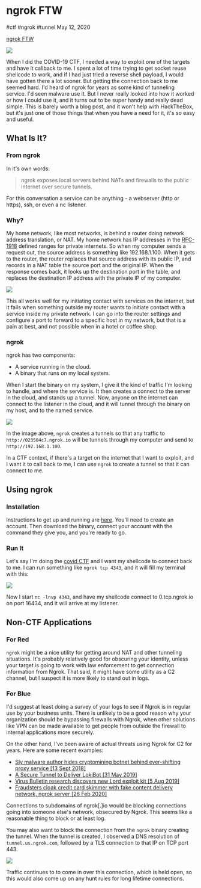 

# ngrok FTW

#ctf #ngrok #tunnel May 12, 2020






[ngrok FTW](#)




![](/img/ngrok-cover.png)

When I did the COVID-19 CTF, I needed a way to exploit one of the
targets and have it callback to me. I spent a lot of time trying to get
socket reuse shellcode to work, and if I had just tried a reverse shell
payload, I would have gotten there a lot sooner. But getting the
connection back to me seemed hard. I'd heard of ngrok for years as some
kind of tunneling service. I'd seen malware use it. But I never really
looked into how it worked or how I could use it, and it turns out to be
super handy and really dead simple. This is barely worth a blog post,
and it won't help with HackTheBox, but it's just one of those things
that when you have a need for it, it's so easy and useful.

## What Is It?

### From ngrok

In it's own words:

> ngrok exposes local servers behind NATs and firewalls to the public
> internet over secure tunnels.

For this conversation a service can be anything - a webserver (http or
https), ssh, or even a nc listener.

### Why?

My home network, like most networks, is behind a router doing network
address translation, or NAT. My home network has IP addresses in the
[RFC-1918](https://tools.ietf.org.md/rfc1918) defined ranges for
private internets. So when my computer sends a request out, the source
address is something like 192.168.1.100. When it gets to the router, the
router replaces that source address with its public IP, and records in a
NAT table the source port and the original IP. When the response comes
back, it looks up the destination port in the table, and replaces the
destination IP address with the private IP of my computer.

![](/img/image-20200512134448751.png)

This all works well for my initiating contact with services on the
internet, but it fails when something outside my router wants to
initiate contact with a service inside my private network. I can go into
the router settings and configure a port to forward to a specific host
in my network, but that is a pain at best, and not possible when in a
hotel or coffee shop.

### ngrok

ngrok has two components:

-   A service running in the cloud.
-   A binary that runs on my local system.

When I start the binary on my system, I give it the kind of traffic I'm
looking to handle, and where the service is. It then creates a connect
to the server in the cloud, and stands up a tunnel. Now, anyone on the
internet can connect to the listener in the cloud, and it will tunnel
through the binary on my host, and to the named service.

![](/img/image-20200512135819467.png)

In the image above, `ngrok` creates a tunnels so that any traffic to
`http://023504c7.ngrok.io` will be tunnels through my computer and send
to `http://192.168.1.100`.

In a CTF context, if there's a target on the internet that I want to
exploit, and I want it to call back to me, I can use `ngrok` to create a
tunnel so that it can connect to me.

## Using ngrok

### Installation

Instructions to get up and running are
[here](https://dashboard.ngrok.com/get-started/setup). You'll need to
create an account. Then download the binary, connect your account with
the command they give you, and you're ready to go.

### Run It

Let's say I'm doing the [covid
CTF](/covid-19-ctf-covidscammers.md#exploit2-for-shell) and
I want my shellcode to connect back to me. I can run something like
`ngrok tcp 4343`, and it will fill my terminal with this:

![](/img/image-20200512153949257.png)

Now I start `nc -lnvp 4343`, and have my shellcode connect to
0.tcp.ngrok.io on port 16434, and it will arrive at my listener.

## Non-CTF Applications

### For Red

`ngrok` might be a nice utility for getting around NAT and other
tunneling situations. It's probably relatively good for obscuring your
identity, unless your target is going to work with law enforcement to
get connection information from Ngrok. That said, it might have some
utility as a C2 channel, but I suspect it is more likely to stand out in
logs.

### For Blue

I'd suggest at least doing a survey of your logs to see if Ngrok is in
regular use by your business units. There is unlikely to be a good
reason why your organization should be bypassing firewalls with Ngrok,
when other solutions like VPN can be made available to get people from
outside the firewall to internal applications more securely.

On the other hand, I've been aware of actual threats using Ngrok for C2
for years. Here are some recent examples:

-   [Sly malware author hides cryptomining botnet behind ever-shifting
    proxy service \[13 Sept
    2018\]](https://www.zdnet.com/article/sly-malware-author-hides-cryptomining-botnet-behind-ever-shifting-proxy-service/)
-   [A Secure Tunnel to Deliver LokiBot \[31 May
    2019\]](https://fortiguard.com/resources/threat-brief/2019/05/31/fortiguard-threat-intelligence-brief-may-31-2019)
-   [Virus Bulletin research discovers new Lord exploit kit \[5 Aug
    2019\]](https://www.virusbulletin.com/blog/2019/08/virus-bulletin-researcher-discovers-new-lord-exploit-kit/)
-   [Fraudsters cloak credit card skimmer with fake content delivery
    network, ngrok server \[26 Feb
    2020\]](https://blog.malwarebytes.com/threat-analysis/2020/02/fraudsters-cloak-credit-card-skimmer-with-fake-content-delivery-network-ngrok-server/)

Connections to subdomains of ngrok\[.\]io would be blocking connections
going into someone else's network, obsecured by Ngrok. This seems like a
reasonable thing to block or at least log.

You may also want to block the connection from the `ngrok` binary
creating the tunnel. When the tunnel is created, I observed a DNS
resolution of `tunnel.us.ngrok.com`, followed by a TLS connection to
that IP on TCP port 443.

![](/img/image-20200512180824203.png)

Traffic continues to to come in over this connection, which is held
open, so this would also come up on any hunt rules for long lifetime
connections.






